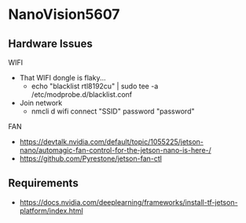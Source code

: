 # NanoVision5607

## Hardware Issues

WIFI
* That WIFI dongle is flaky...
  * echo "blacklist rtl8192cu" | sudo tee -a /etc/modprobe.d/blacklist.conf
* Join network
  * nmcli d wifi connect "SSID" password "password"

FAN
* https://devtalk.nvidia.com/default/topic/1055225/jetson-nano/automagic-fan-control-for-the-jetson-nano-is-here-/
* https://github.com/Pyrestone/jetson-fan-ctl

## Requirements

* https://docs.nvidia.com/deeplearning/frameworks/install-tf-jetson-platform/index.html
